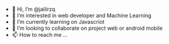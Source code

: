 - 👋 Hi, I’m @jalilrzq
- 👀 I’m interested in web developer and Machine Learning
- 🌱 I’m currently learning on Javascriot
- 💞️ I’m looking to collaborate on project web or android mobile
- 📫 How to reach me ...

<!---
jalilrzq/jalilrzq is a ✨ special ✨ repository because its `README.md` (this file) appears on your GitHub profile.
You can click the Preview link to take a look at your changes.
--->
